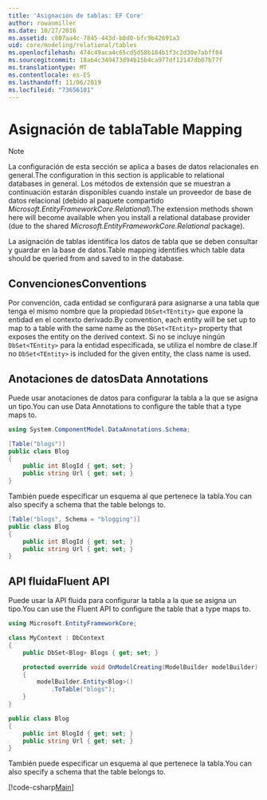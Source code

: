 ```yaml
---
title: 'Asignación de tablas: EF Core'
author: rowanmiller
ms.date: 10/27/2016
ms.assetid: c807aa4c-7845-443d-b8d0-bfc9b42691a3
uid: core/modeling/relational/tables
ms.openlocfilehash: 474c49aca4c65cd5d58b184b1f3c2d30e7abff84
ms.sourcegitcommit: 18ab4c349473d94b15b4ca977df12147db07b77f
ms.translationtype: MT
ms.contentlocale: es-ES
ms.lasthandoff: 11/06/2019
ms.locfileid: "73656101"
---
```

# <a name="table-mapping"></a><span data-ttu-id="bb105-102">Asignación de tabla</span><span class="sxs-lookup"><span data-stu-id="bb105-102">Table Mapping</span></span>

> [!NOTE]  
> <span data-ttu-id="bb105-103">La configuración de esta sección se aplica a bases de datos relacionales en general.</span><span class="sxs-lookup"><span data-stu-id="bb105-103">The configuration in this section is applicable to relational databases in general.</span></span> <span data-ttu-id="bb105-104">Los métodos de extensión que se muestran a continuación estarán disponibles cuando instale un proveedor de base de datos relacional (debido al paquete compartido *Microsoft.EntityFrameworkCore.Relational*).</span><span class="sxs-lookup"><span data-stu-id="bb105-104">The extension methods shown here will become available when you install a relational database provider (due to the shared *Microsoft.EntityFrameworkCore.Relational* package).</span></span>

<span data-ttu-id="bb105-105">La asignación de tablas identifica los datos de tabla que se deben consultar y guardar en la base de datos.</span><span class="sxs-lookup"><span data-stu-id="bb105-105">Table mapping identifies which table data should be queried from and saved to in the database.</span></span>

## <a name="conventions"></a><span data-ttu-id="bb105-106">Convenciones</span><span class="sxs-lookup"><span data-stu-id="bb105-106">Conventions</span></span>

<span data-ttu-id="bb105-107">Por convención, cada entidad se configurará para asignarse a una tabla que tenga el mismo nombre que la propiedad `DbSet<TEntity>` que expone la entidad en el contexto derivado.</span><span class="sxs-lookup"><span data-stu-id="bb105-107">By convention, each entity will be set up to map to a table with the same name as the `DbSet<TEntity>` property that exposes the entity on the derived context.</span></span> <span data-ttu-id="bb105-108">Si no se incluye ningún `DbSet<TEntity>` para la entidad especificada, se utiliza el nombre de clase.</span><span class="sxs-lookup"><span data-stu-id="bb105-108">If no `DbSet<TEntity>` is included for the given entity, the class name is used.</span></span>

## <a name="data-annotations"></a><span data-ttu-id="bb105-109">Anotaciones de datos</span><span class="sxs-lookup"><span data-stu-id="bb105-109">Data Annotations</span></span>

<span data-ttu-id="bb105-110">Puede usar anotaciones de datos para configurar la tabla a la que se asigna un tipo.</span><span class="sxs-lookup"><span data-stu-id="bb105-110">You can use Data Annotations to configure the table that a type maps to.</span></span>

``` csharp
using System.ComponentModel.DataAnnotations.Schema;

[Table("blogs")]
public class Blog
{
    public int BlogId { get; set; }
    public string Url { get; set; }
}
```

<span data-ttu-id="bb105-111">También puede especificar un esquema al que pertenece la tabla.</span><span class="sxs-lookup"><span data-stu-id="bb105-111">You can also specify a schema that the table belongs to.</span></span>

``` csharp
[Table("blogs", Schema = "blogging")]
public class Blog
{
    public int BlogId { get; set; }
    public string Url { get; set; }
}
```

## <a name="fluent-api"></a><span data-ttu-id="bb105-112">API fluida</span><span class="sxs-lookup"><span data-stu-id="bb105-112">Fluent API</span></span>

<span data-ttu-id="bb105-113">Puede usar la API fluida para configurar la tabla a la que se asigna un tipo.</span><span class="sxs-lookup"><span data-stu-id="bb105-113">You can use the Fluent API to configure the table that a type maps to.</span></span>

``` csharp
using Microsoft.EntityFrameworkCore;

class MyContext : DbContext
{
    public DbSet<Blog> Blogs { get; set; }

    protected override void OnModelCreating(ModelBuilder modelBuilder)
    {
        modelBuilder.Entity<Blog>()
            .ToTable("blogs");
    }
}

public class Blog
{
    public int BlogId { get; set; }
    public string Url { get; set; }
}
```

<span data-ttu-id="bb105-114">También puede especificar un esquema al que pertenece la tabla.</span><span class="sxs-lookup"><span data-stu-id="bb105-114">You can also specify a schema that the table belongs to.</span></span>

[!code-csharp[Main](../../../../samples/core/Modeling/FluentAPI/Relational/TableAndSchema.cs?name=Table&highlight=2)]
